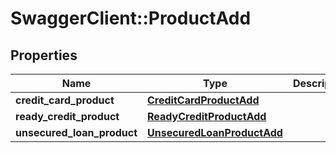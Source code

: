 # SwaggerClient::ProductAdd

## Properties
Name | Type | Description | Notes
------------ | ------------- | ------------- | -------------
**credit_card_product** | [**CreditCardProductAdd**](CreditCardProductAdd.md) |  | [optional] 
**ready_credit_product** | [**ReadyCreditProductAdd**](ReadyCreditProductAdd.md) |  | [optional] 
**unsecured_loan_product** | [**UnsecuredLoanProductAdd**](UnsecuredLoanProductAdd.md) |  | [optional] 

